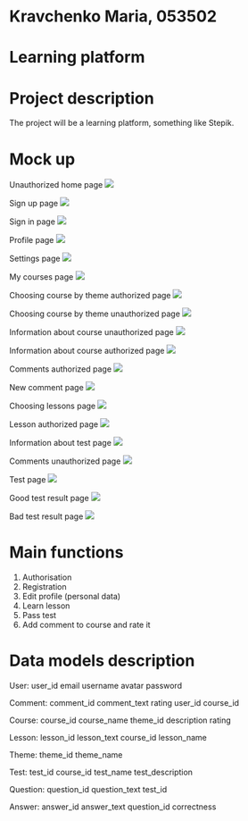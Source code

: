 # Kravchenko Maria, 053502

# Learning platform

# Project description
The project will be a learning platform, something like Stepik.

# Mock up
Unauthorized home page
![](https://github.com/kmashaa/learning_platform/blob/main/lab/Unauthorized_home_page.png)

Sign up page
![](https://github.com/kmashaa/learning_platform/blob/main/lab/sign_up_page.png)

Sign in page
![](https://github.com/kmashaa/learning_platform/blob/main/lab/sign_in_page.png)

Profile page
![](https://github.com/kmashaa/learning_platform/blob/main/lab/Profile_page.png)

Settings page
![](https://github.com/kmashaa/learning_platform/blob/main/lab/Settings_page.png)

My courses page
![](https://github.com/kmashaa/learning_platform/blob/main/lab/My_courses_page.png)

Choosing course by theme authorized page
![](https://github.com/kmashaa/learning_platform/blob/main/lab/Choosing_course_by_theme_authorized_page.png)

Choosing course by theme unauthorized page
![](https://github.com/kmashaa/learning_platform/blob/main/lab/Choosing_course_by_theme_unauthorized_page.png)

Information about course unauthorized page
![](https://github.com/kmashaa/learning_platform/blob/main/lab/Information_about_course_unauthorized_page.png)

Information about course authorized page
![](https://github.com/kmashaa/learning_platform/blob/main/lab/Information_about_course_authorized_page.png)

Comments authorized page
![](https://github.com/kmashaa/learning_platform/blob/main/lab/Comments_authorized_page.png)

New comment page
![](https://github.com/kmashaa/learning_platform/blob/main/lab/New_comment_page.png)

Choosing lessons page
![](https://github.com/kmashaa/learning_platform/blob/main/lab/Choosing_lessons_page.png)

Lesson authorized page
![](https://github.com/kmashaa/learning_platform/blob/main/lab/Lesson_authorized_page.png)

Information about test page
![](https://github.com/kmashaa/learning_platform/blob/main/lab/Information_about_test_page.png)

Comments unauthorized page
![](https://github.com/kmashaa/learning_platform/blob/main/lab/Comments_unauthorized_page.png)

Test page
![](https://github.com/kmashaa/learning_platform/blob/main/lab/Test_page.png)

Good test result page
![](https://github.com/kmashaa/learning_platform/blob/main/lab/Good_test_result_page.png)

Bad test result page
![](https://github.com/kmashaa/learning_platform/blob/main/lab/Bad_test_result_page.png)


# Main functions
1) Authorisation
2) Registration
3) Edit profile (personal data)
4) Learn lesson
5) Pass test
6) Add comment to course and rate it


# Data models description
User:
    user_id
    email
    username
    avatar
    password
    
Comment:
    comment_id
    comment_text
    rating
    user_id
    course_id
    
Course:
    course_id
    course_name
    theme_id
    description
    rating
    
Lesson:
    lesson_id
    lesson_text
    course_id
    lesson_name
    
Theme:
    theme_id
    theme_name
    
Test:
    test_id
    course_id
    test_name
    test_description
    
Question:
    question_id
    question_text
    test_id
    
Answer:
    answer_id
    answer_text
    question_id
    correctness

